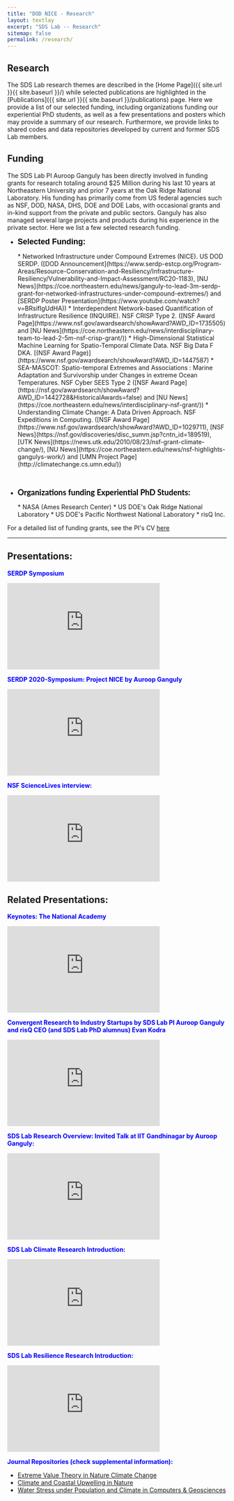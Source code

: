 ```yaml
---
title: "DOD NICE - Research"
layout: textlay
excerpt: "SDS Lab -- Research"
sitemap: false
permalink: /research/
---
```


## Research
The SDS Lab research themes are described in the [Home Page]({{ site.url }}{{ site.baseurl }}/) while selected publications are highlighted in the [Publications]({{ site.url }}{{ site.baseurl }}/publications) page. Here we provide a list of our selected funding, including organizations funding our experiential PhD students, as well as a few presentations and posters which may provide a summary of our research. Furthermore, we provide links to shared codes and data repositories developed by current and former SDS Lab members.


## Funding
The SDS Lab PI Auroop Ganguly has been directly involved in funding grants for research totaling around $25 Million during his last 10 years at Northeastern University and prior 7 years at the Oak Ridge National Laboratory. His funding has primarily come from US federal agencies such as NSF, DOD, NASA, DHS, DOE and DOE Labs, with occasional grants and in-kind support from the private and public sectors. Ganguly has also managed several large projects and products during his experience in the private sector. Here we list a few selected research funding.

* <p><strong><span style='font-size:18px;font-family:"Cammron",sans-serif;color:#000000;'>Selected Funding:</span></strong></p>
  * Networked Infrastructure under Compound Extremes (NICE). US DOD SERDP. ([DOD Announcement](https://www.serdp-estcp.org/Program-Areas/Resource-Conservation-and-Resiliency/Infrastructure-Resiliency/Vulnerability-and-Impact-Assessment/RC20-1183), [NU News](https://coe.northeastern.edu/news/ganguly-to-lead-3m-serdp-grant-for-networked-infrastructures-under-compound-extremes/) and [SERDP Poster Presentation](https://www.youtube.com/watch?v=BRsifIgUdHA))
  * Interdependent Network-based Quantification of Infrastructure Resilience (INQUIRE). NSF CRISP Type 2. ([NSF Award Page](https://www.nsf.gov/awardsearch/showAward?AWD_ID=1735505) and [NU News](https://coe.northeastern.edu/news/interdisciplinary-team-to-lead-2-5m-nsf-crisp-grant/))
  * High-Dimensional Statistical Machine Learning for Spatio-Temporal Climate Data. NSF Big Data F DKA. [(NSF Award Page)](https://www.nsf.gov/awardsearch/showAward?AWD_ID=1447587)
  * SEA-MASCOT: Spatio-temporal Extremes and Associations : Marine Adaptation and Survivorship under Changes in extreme Ocean Temperatures. NSF Cyber SEES Type 2 ([NSF Award Page](https://nsf.gov/awardsearch/showAward?AWD_ID=1442728&HistoricalAwards=false) and [NU News](https://coe.northeastern.edu/news/interdisciplinary-nsf-grant/))
  * Understanding Climate Change: A Data Driven Approach. NSF Expeditions in Computing. ([NSF Award Page](https://www.nsf.gov/awardsearch/showAward?AWD_ID=1029711), [NSF News](https://nsf.gov/discoveries/disc_summ.jsp?cntn_id=189519), [UTK News](https://news.utk.edu/2010/08/23/nsf-grant-climate-change/), [NU News](https://coe.northeastern.edu/news/nsf-highlights-gangulys-work/) and [UMN Project Page](http://climatechange.cs.umn.edu/)) 

<br />

* <p><strong><span style='font-size:18px;font-family:"Lato",sans-serif;color:#000000;'>Organizations funding Experiential PhD Students:</span></strong></p>
  * NASA (Ames Research Center)
  * US DOE's Oak Ridge National Laboratory
  * US DOE's Pacific Northwest National Laboratory
  * risQ Inc.

For a detailed list of funding grants, see the PI's CV [here](https://coe.northeastern.edu/wp-content/uploads/auroopganguly-fullcv-june2021.pdf)

<hr>

## Presentations:

<span style="color:blue">**SERDP Symposium**</span>
<iframe width="350" height="198" src="https://www.youtube.com/embed/_I4a2t24_88" title="YouTube video player" frameborder="0" allow="accelerometer; autoplay; clipboard-write; encrypted-media; gyroscope; picture-in-picture" allowfullscreen></iframe>

<span style="color:blue">**SERDP 2020-Symposium: Project NICE by Auroop Ganguly**</span>
<iframe width="350" height="198" src="https://www.youtube.com/embed/BRsifIgUdHA" title="YouTube video player" frameborder="0" allow="accelerometer; autoplay; clipboard-write; encrypted-media; gyroscope; picture-in-picture" allowfullscreen></iframe>

<span style="color:blue">**NSF ScienceLives interview:**</span>
<iframe width="350" height="198" src="https://www.youtube.com/embed/qd_Nmv1v1OE" title="YouTube video player" frameborder="0" allow="accelerometer; autoplay; clipboard-write; encrypted-media; gyroscope; picture-in-picture" allowfullscreen></iframe>

## Related Presentations:

<span style="color:blue">**Keynotes: The National Academy**</span>
<iframe title="vimeo-player" src="https://player.vimeo.com/video/318854857" width="350" height="198" frameborder="0" allowfullscreen></iframe>


<span style="color:blue">**Convergent Research to Industry Startups by SDS Lab PI Auroop Ganguly and risQ CEO (and SDS Lab PhD alumnus) Evan Kodra**</span>
<iframe width="350" height="198" src="https://www.youtube.com/embed/Eq4JDHhVno4" title="YouTube video player" frameborder="0" allow="accelerometer; autoplay; clipboard-write; encrypted-media; gyroscope; picture-in-picture" allowfullscreen></iframe>


<span style="color:blue">**SDS Lab Research Overview: Invited Talk at IIT Gandhinagar by Auroop Ganguly:**</span>
<iframe width="350" height="198" src="https://www.youtube.com/embed/Xzd8mzL8vKA" title="YouTube video player" frameborder="0" allow="accelerometer; autoplay; clipboard-write; encrypted-media; gyroscope; picture-in-picture" allowfullscreen></iframe>

<span style="color:blue">**SDS Lab Climate Research Introduction:**</span>
<iframe width="350" height="198" src="https://www.youtube.com/embed/_QwVCpKyy2k" title="YouTube video player" frameborder="0" allow="accelerometer; autoplay; clipboard-write; encrypted-media; gyroscope; picture-in-picture" allowfullscreen></iframe>

<span style="color:blue">**SDS Lab Resilience Research Introduction:**</span>
<iframe width="350" height="198" src="https://www.youtube.com/embed/DdHSYUOZgto" title="YouTube video player" frameborder="0" allow="accelerometer; autoplay; clipboard-write; encrypted-media; gyroscope; picture-in-picture" allowfullscreen></iframe>


<span style="color:blue">**Journal Repositories (check supplemental information):**</span> 
* [Extreme Value Theory in Nature Climate Change](https://www.nature.com/articles/nclimate1327?proof=t)
* [Climate and Coastal Upwelling in Nature](https://www.nature.com/articles/nature14235#journal-info)
* [Water Stress under Population and Climate in Computers & Geosciences](https://www.sciencedirect.com/science/article/pii/S0098300412000210)

 
  
  


